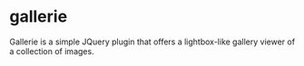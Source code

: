 gallerie
========

Gallerie is a simple JQuery plugin that offers a lightbox-like gallery viewer of a collection of images.